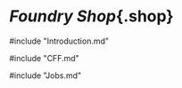 <link rel="stylesheet" href="../../Common/Style/Style.css">

<div class="Foundary">

# ***Foundry Shop***{.shop}

#include "Introduction.md"

#include "CFF.md"

#include "Jobs.md"

</div>
